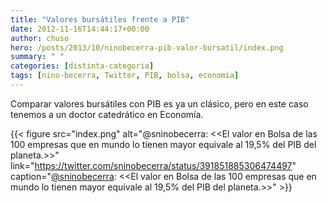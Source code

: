 ```yaml
---
title: "Valores bursátiles frente a PIB"
date: 2012-11-16T14:44:17+00:00
author: chuso
hero: /posts/2013/10/ninobecerra-pib-valor-bursatil/index.png
summary: " "
categories: [distinta-categoria]
tags: [nino-becerra, Twitter, PIB, bolsa, economia]
---
```

Comparar valores bursátiles con PIB es ya un clásico, pero en este caso tenemos a un doctor catedrático en Economía.

{{< figure src="index.png" alt="@sninobecerra: <<El valor en Bolsa de las 100 empresas que en mundo lo tienen mayor equivale al 19,5% del PIB del planeta.>>" link="https://twitter.com/sninobecerra/status/391851885306474497" caption="[@sninobecerra](https://twitter.com/sninobecerra/status/391851885306474497): <<El valor en Bolsa de las 100 empresas que en mundo lo tienen mayor equivale al 19,5% del PIB del planeta.>>" >}}
